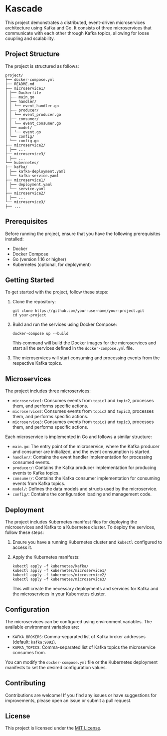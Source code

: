 # Kascade

This project demonstrates a distributed, event-driven microservices architecture using Kafka and Go. It consists of three microservices that communicate with each other through Kafka topics, allowing for loose coupling and scalability.

## Project Structure

The project is structured as follows:

```
project/
├── docker-compose.yml
├── README.md
├── microservice1/
│ ├── Dockerfile
│ ├── main.go
│ ├── handler/
│ │ └── event_handler.go
│ ├── producer/
│ │ └── event_producer.go
│ ├── consumer/
│ │ └── event_consumer.go
│ ├── model/
│ │ └── event.go
│ └── config/
│ └── config.go
├── microservice2/
│ ├── ...
├── microservice3/
│ ├── ...
└── kubernetes/
├── kafka/
│ ├── kafka-deployment.yaml
│ └── kafka-service.yaml
├── microservice1/
│ ├── deployment.yaml
│ └── service.yaml
├── microservice2/
│ ├── ...
└── microservice3/
├── ...

```

## Prerequisites

Before running the project, ensure that you have the following prerequisites installed:

- Docker
- Docker Compose
- Go (version 1.16 or higher)
- Kubernetes (optional, for deployment)

## Getting Started

To get started with the project, follow these steps:

1. Clone the repository:

   ```shell
   git clone https://github.com/your-username/your-project.git
   cd your-project
   ```

2. Build and run the services using Docker Compose:

   ```shell
   docker-compose up --build
   ```

   This command will build the Docker images for the microservices and start all the services defined in the `docker-compose.yml` file.

3. The microservices will start consuming and processing events from the respective Kafka topics.

## Microservices

The project includes three microservices:

- `microservice1`: Consumes events from `topic1` and `topic2`, processes them, and performs specific actions.
- `microservice2`: Consumes events from `topic2` and `topic3`, processes them, and performs specific actions.
- `microservice3`: Consumes events from `topic1` and `topic3`, processes them, and performs specific actions.

Each microservice is implemented in Go and follows a similar structure:

- `main.go`: The entry point of the microservice, where the Kafka producer and consumer are initialized, and the event consumption is started.
- `handler/`: Contains the event handler implementation for processing consumed events.
- `producer/`: Contains the Kafka producer implementation for producing events to Kafka topics.
- `consumer/`: Contains the Kafka consumer implementation for consuming events from Kafka topics.
- `model/`: Defines the data models and structs used by the microservice.
- `config/`: Contains the configuration loading and management code.

## Deployment

The project includes Kubernetes manifest files for deploying the microservices and Kafka to a Kubernetes cluster. To deploy the services, follow these steps:

1. Ensure you have a running Kubernetes cluster and `kubectl` configured to access it.

2. Apply the Kubernetes manifests:

   ```shell
   kubectl apply -f kubernetes/kafka/
   kubectl apply -f kubernetes/microservice1/
   kubectl apply -f kubernetes/microservice2/
   kubectl apply -f kubernetes/microservice3/
   ```

   This will create the necessary deployments and services for Kafka and the microservices in your Kubernetes cluster.

## Configuration

The microservices can be configured using environment variables. The available environment variables are:

- `KAFKA_BROKERS`: Comma-separated list of Kafka broker addresses (default: `kafka:9092`).
- `KAFKA_TOPICS`: Comma-separated list of Kafka topics the microservice consumes from.

You can modify the `docker-compose.yml` file or the Kubernetes deployment manifests to set the desired configuration values.

## Contributing

Contributions are welcome! If you find any issues or have suggestions for improvements, please open an issue or submit a pull request.

## License

This project is licensed under the [MIT License](LICENSE).
